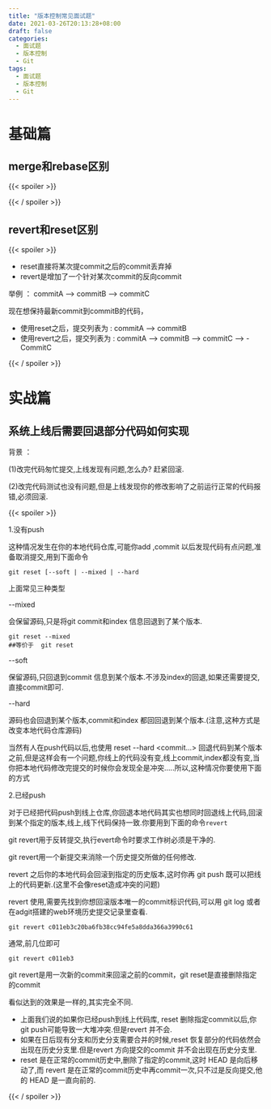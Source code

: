 ```yaml
---
title: "版本控制常见面试题"
date: 2021-03-26T20:13:28+08:00
draft: false
categories:
  - 面试题
  - 版本控制
  - Git
tags:
  - 面试题
  - 版本控制
  - Git
---
```


# 基础篇 

## merge和rebase区别

{{< spoiler >}} 

{{< / spoiler >}}

## revert和reset区别

{{< spoiler >}} 

* reset直接将某次提commit之后的commit丢弃掉
* revert是增加了一个针对某次commit的反向commit

举例 ： commitA --> commitB --> commitC

现在想保持最新commit到commitB的代码，

* 使用reset之后，提交列表为 : commitA --> commitB
* 使用revert之后，提交列表为 : commitA --> commitB --> commitC --> -CommitC

{{< / spoiler >}}

# 实战篇

## 系统上线后需要回退部分代码如何实现

背景 ：

(1)改完代码匆忙提交,上线发现有问题,怎么办? 赶紧回滚.

(2)改完代码测试也没有问题,但是上线发现你的修改影响了之前运行正常的代码报错,必须回滚.

{{< spoiler >}} 

1.没有push

这种情况发生在你的本地代码仓库,可能你add ,commit 以后发现代码有点问题,准备取消提交,用到下面命令

```shell
git reset [--soft | --mixed | --hard
```

上面常见三种类型

--mixed

会保留源码,只是将git commit和index 信息回退到了某个版本.

```shell
git reset --mixed  
##等价于  git reset
```

--soft

保留源码,只回退到commit 信息到某个版本.不涉及index的回退,如果还需要提交,直接commit即可.

--hard

源码也会回退到某个版本,commit和index 都回回退到某个版本.(注意,这种方式是改变本地代码仓库源码)

当然有人在push代码以后,也使用 reset --hard <commit...> 回退代码到某个版本之前,但是这样会有一个问题,你线上的代码没有变,线上commit,index都没有变,当你把本地代码修改完提交的时候你会发现全是冲突.....所以,这种情况你要使用下面的方式

2.已经push

对于已经把代码push到线上仓库,你回退本地代码其实也想同时回退线上代码,回滚到某个指定的版本,线上,线下代码保持一致.你要用到下面的命令`revert`

git revert用于反转提交,执行evert命令时要求工作树必须是干净的.

git revert用一个新提交来消除一个历史提交所做的任何修改.

revert 之后你的本地代码会回滚到指定的历史版本,这时你再 git push 既可以把线上的代码更新.(这里不会像reset造成冲突的问题)

revert 使用,需要先找到你想回滚版本唯一的commit标识代码,可以用 git log 或者在adgit搭建的web环境历史提交记录里查看.

```
git revert c011eb3c20ba6fb38cc94fe5a8dda366a3990c61
```

通常,前几位即可

```
git revert c011eb3
```

git revert是用一次新的commit来回滚之前的commit，git reset是直接删除指定的commit

看似达到的效果是一样的,其实完全不同.

* 上面我们说的如果你已经push到线上代码库, reset 删除指定commit以后,你git push可能导致一大堆冲突.但是revert 并不会.
* 如果在日后现有分支和历史分支需要合并的时候,reset 恢复部分的代码依然会出现在历史分支里.但是revert 方向提交的commit 并不会出现在历史分支里.
* reset 是在正常的commit历史中,删除了指定的commit,这时 HEAD 是向后移动了,而 revert 是在正常的commit历史中再commit一次,只不过是反向提交,他的 HEAD 是一直向前的.

{{< / spoiler >}}